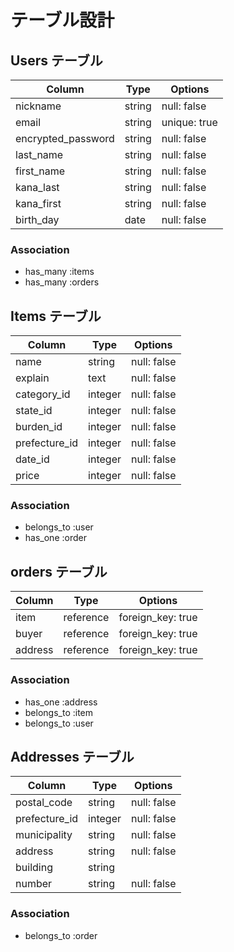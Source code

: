 # テーブル設計

## Users テーブル

| Column               | Type   | Options      |
| -------------------- | ------ | -----------  |
| nickname             | string | null: false  |
| email                | string | unique: true |
| encrypted_password   | string | null: false  |
| last_name            | string | null: false  |
| first_name           | string | null: false  |
| kana_last            | string | null: false  |
| kana_first           | string | null: false  |
| birth_day            | date   | null: false  |

### Association

- has_many :items
- has_many :orders

## Items テーブル

| Column        | Type    | Options     |
| ------------- | ------- | ----------- |
| name          | string  | null: false |
| explain       | text    | null: false |
| category_id   | integer | null: false |
| state_id      | integer | null: false |
| burden_id     | integer | null: false |
| prefecture_id | integer | null: false |
| date_id       | integer | null: false |
| price         | integer | null: false |

### Association

- belongs_to :user
- has_one :order

## orders テーブル

| Column   | Type      | Options           |
| -------- | --------- | ----------------- |
| item     | reference | foreign_key: true |
| buyer    | reference | foreign_key: true |
| address  | reference | foreign_key: true |
### Association

- has_one :address
- belongs_to :item
- belongs_to :user

## Addresses テーブル

| Column        | Type    | Options     |
| ------------- | ------- | ----------- |
| postal_code   | string  | null: false | 
| prefecture_id | integer | null: false |
| municipality  | string  | null: false |
| address       | string  | null: false |
| building      | string  |  |
| number        | string  | null: false |

### Association

- belongs_to :order